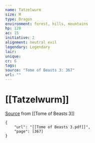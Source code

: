 ```yaml
---
name: Tatzelwurm
size: M
type: Dragon
environment: forest, hills, mountains
hp: 120
ac: 15
initiative: 2
alignment: neutral evil
legendary: Legendary
lair: 
unique: 
cr: 6
tags: 
source: "Tome of Beasts 3: 367"
url: ""
---
```

# [[Tatzelwurm]]

[Source](zotero://open-pdf/library/items/BLGR9HVR?page=367) from [[Tome of Beasts 3]]

```pdf
{
	"url": "[[Tome of Beasts 3.pdf]]",
	"page": [367]
}
```

